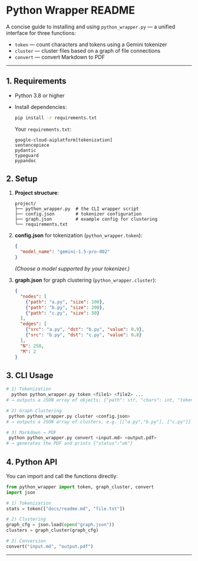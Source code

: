 # Python Wrapper README

A concise guide to installing and using `python_wrapper.py` — a unified interface for three functions:

* `token` — count characters and tokens using a Gemini tokenizer
* `cluster` — cluster files based on a graph of file connections
* `convert` — convert Markdown to PDF

---

## 1. Requirements

* Python 3.8 or higher
* Install dependencies:

  ```bash
  pip install -r requirements.txt
  ```

  Your `requirements.txt`:

  ```text
  google-cloud-aiplatform[tokenization]
  sentencepiece
  pydantic
  typeguard
  pypandoc
  ```

## 2. Setup

1. **Project structure**:

   ```
   project/
   ├── python_wrapper.py  # the CLI wrapper script
   ├── config.json        # tokenizer configuration
   ├── graph.json         # example config for clustering
   └── requirements.txt
   ```

2. **config.json** for tokenization (`python_wrapper.token`):

   ```json
   {
     "model_name": "gemini-1.5-pro-002"
   }
   ```

   *(Choose a model supported by your tokenizer.)*

3. **graph.json** for graph clustering (`python_wrapper.cluster`):

   ```json
   {
     "nodes": [
       {"path": "a.py", "size": 100},
       {"path": "b.py", "size": 200},
       {"path": "c.py", "size": 50}
     ],
     "edges": [
       {"src": "a.py", "dst": "b.py", "value": 0.9},
       {"src": "b.py", "dst": "c.py", "value": 0.8}
     ],
     "N": 250,
     "M": 2
   }
   ```

## 3. CLI Usage

```bash
# 1) Tokenization
  python python_wrapper.py token <file1> <file2> ...
# → outputs a JSON array of objects: {"path": str, "chars": int, "tokens": int}

# 2) Graph Clustering
 python python_wrapper.py cluster <config.json>
# → outputs a JSON array of clusters, e.g. [["a.py","b.py"], ["c.py"]]

# 3) Markdown → PDF
 python python_wrapper.py convert <input.md> <output.pdf>
# → generates the PDF and prints {"status":"ok"}
```

## 4. Python API

You can import and call the functions directly:

```python
from python_wrapper import token, graph_cluster, convert
import json

# 1) Tokenization
stats = token(["docs/readme.md", "file.txt"])

# 2) Clustering
graph_cfg = json.load(open("graph.json"))
clusters = graph_cluster(graph_cfg)

# 3) Conversion
convert("input.md", "output.pdf")
```

---
